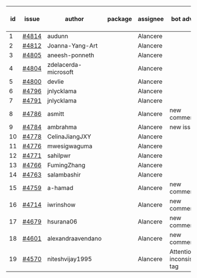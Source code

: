 | id | issue | author | package | assignee | bot advice | created date of issue | target release date | date from target |
| ------ | ------ | ------ | ------ | ------ | ------ | ------ | ------ | :-----: |
| 1 | [#4814](https://github.com/Azure/sdk-release-request/issues/4814) | audunn |  | Alancere |  | 12-04 | 12-22 |  |
| 2 | [#4812](https://github.com/Azure/sdk-release-request/issues/4812) | Joanna-Yang-Art |  | Alancere |  | 12-04 | 12-22 |  |
| 3 | [#4805](https://github.com/Azure/sdk-release-request/issues/4805) | aneesh-ponneth |  | Alancere |  | 11-29 | 12-22 |  |
| 4 | [#4804](https://github.com/Azure/sdk-release-request/issues/4804) | zdelacerda-microsoft |  | Alancere |  | 11-29 | 12-22 |  |
| 5 | [#4800](https://github.com/Azure/sdk-release-request/issues/4800) | devlie |  | Alancere |  | 11-29 | 12-22 |  |
| 6 | [#4796](https://github.com/Azure/sdk-release-request/issues/4796) | jnlycklama |  | Alancere |  | 11-28 | 12-22 |  |
| 7 | [#4791](https://github.com/Azure/sdk-release-request/issues/4791) | jnlycklama |  | Alancere |  | 11-28 | 12-22 |  |
| 8 | [#4786](https://github.com/Azure/sdk-release-request/issues/4786) | asmitt |  | Alancere | new comment. | 11-28 | 12-22 |  |
| 9 | [#4784](https://github.com/Azure/sdk-release-request/issues/4784) | ambrahma |  | Alancere | new issue. | 11-27 | 12-22 |  |
| 10 | [#4778](https://github.com/Azure/sdk-release-request/issues/4778) | CelinaJiangJXY |  | Alancere |  | 11-22 | 12-22 |  |
| 11 | [#4776](https://github.com/Azure/sdk-release-request/issues/4776) | mwesigwaguma |  | Alancere |  | 11-21 | 12-22 |  |
| 12 | [#4771](https://github.com/Azure/sdk-release-request/issues/4771) | sahilpwr |  | Alancere |  | 11-16 | 12-22 |  |
| 13 | [#4766](https://github.com/Azure/sdk-release-request/issues/4766) | FumingZhang |  | Alancere |  | 11-15 | 12-22 |  |
| 14 | [#4763](https://github.com/Azure/sdk-release-request/issues/4763) | salambashir |  | Alancere |  | 11-13 | 12-22 |  |
| 15 | [#4759](https://github.com/Azure/sdk-release-request/issues/4759) | a-hamad |  | Alancere | new comment. | 11-10 | 12-22 |  |
| 16 | [#4714](https://github.com/Azure/sdk-release-request/issues/4714) | iwrinshow |  | Alancere | new comment. | 11-06 | 11-24 |  |
| 17 | [#4679](https://github.com/Azure/sdk-release-request/issues/4679) | hsurana06 |  | Alancere | new comment. | 10-23 | 11-24 |  |
| 18 | [#4601](https://github.com/Azure/sdk-release-request/issues/4601) | alexandraavendano |  | Alancere | new comment. | 10-02 | 10-27 |  |
| 19 | [#4570](https://github.com/Azure/sdk-release-request/issues/4570) | niteshvijay1995 |  | Alancere | Attention to inconsistent tag | 09-26 | 10-27 |  |
